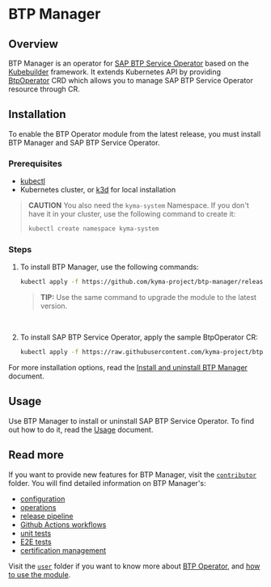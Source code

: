 # BTP Manager

## Overview

BTP Manager is an operator for [SAP BTP Service Operator](https://github.com/SAP/sap-btp-service-operator) based on the [Kubebuilder](https://github.com/kubernetes-sigs/kubebuilder) framework. It extends Kubernetes API by providing [BtpOperator](https://github.com/kyma-project/btp-manager/blob/main/config/crd/bases/operator.kyma-project.io_btpoperators.yaml) CRD which allows you to manage SAP BTP Service Operator resource through CR. 

## Installation

To enable the BTP Operator module from the latest release, you must install BTP Manager and SAP BTP Service Operator.

### Prerequisites

- [kubectl](https://kubernetes.io/docs/tasks/tools/install-kubectl/)
- Kubernetes cluster, or [k3d](https://k3d.io) for local installation

> **CAUTION** You also need the `kyma-system` Namespace. If you don't have it in your cluster, use the following command to create it:
> ```bash
> kubectl create namespace kyma-system
> ```

### Steps
 
1. To install BTP Manager, use the following commands:

    ```bash
    kubectl apply -f https://github.com/kyma-project/btp-manager/releases/latest/download/rendered.yaml
    ```
    > **TIP:** Use the same command to upgrade the module to the latest version.

<br>

 2. To install SAP BTP Service Operator, apply the sample BtpOperator CR:

    ```bash
    kubectl apply -f https://raw.githubusercontent.com/kyma-project/btp-manager/main/config/samples/operator_v1alpha1_btpoperator.yaml
    ```

For more installation options, read the [Install and uninstall BTP Manager](./docs/contributor/01-10-installation.md) document.

## Usage

Use BTP Manager to install or uninstall SAP BTP Service Operator. To find out how to do it, read the [Usage](docs/user/02-10-usage.md) document.

## Read more

If you want to provide new features for BTP Manager, visit the [`contributor`](docs/contributor) folder. You will find detailed information on BTP Manager's:

- [configuration](01-20-configuration.md)
- [operations](docs/contributor/02-10-operations.md)
- [release pipeline](docs/contributor/03-10-release.md)
- [Github Actions workflows](docs/contributor/04-10-workflows.md)
- [unit tests](docs/contributor/05-10-testing.md)
- [E2E tests](docs/contributor/05-20-e2e_tests.md)
- [certification management](docs/contributor/06-10-certs.md)

Visit the [`user`](docs/user) folder if you want to know more about [BTP Operator](docs/user/README.md), and [how to use the module](docs/user/02-10-usage.md).
